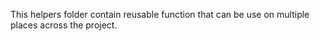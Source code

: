 This helpers folder contain reusable function that can be use on multiple places across the project.